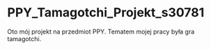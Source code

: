 # PPY_Tamagotchi_Projekt_s30781
Oto mój projekt na przedmiot PPY. Tematem mojej pracy była gra tamagotchi.
